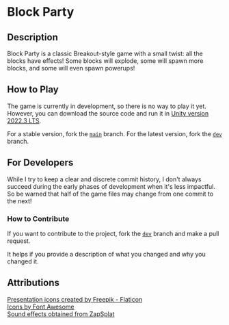 # Block Party

## Description

Block Party is a classic Breakout-style game with a small twist: all the blocks have effects! Some blocks will explode, some will spawn more blocks, and some will even spawn powerups! 

## How to Play

The game is currently in development, so there is no way to play it yet. However, you can download the source code and run it in <a href="https://unity.com/download" title="unity version">Unity version 2022.3 LTS</a>. 

For a stable version, fork the [`main`](https://github.com/DigitalNaut/BlockParty/tree/main) branch. For the latest version, fork the [`dev`](https://github.com/DigitalNaut/BlockParty/tree/dev) branch.

## For Developers

While I try to keep a clear and discrete commit history, I don't always succeed during the early phases of development when it's less impactful. So be warned that half of the game files may change from one commit to the next!

### How to Contribute

If you want to contribute to the project, fork the [`dev`](https://github.com/DigitalNaut/BlockParty/tree/dev) branch and make a pull request.

It helps if you provide a description of what you changed and why you changed it.

## Attributions

<a href="https://www.flaticon.com/free-icons/presentation" title="presentation icons">Presentation icons created by Freepik - Flaticon</a>
<br>
<a href="https://fontawesome.com>" title="fontawesome">Icons by Font Awesome</a>
<br>
<a href="https://www.zapsplat.com" title="sound effects">Sound effects obtained from ZapSplat</a>